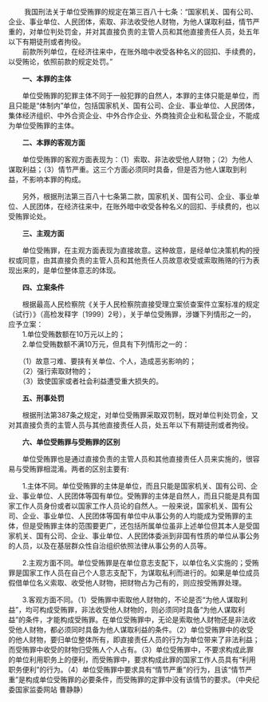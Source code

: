 　　 我国刑法关于单位受贿罪的规定在第三百八十七条：“国家机关、国有公司、企业、事业单位、人民团体，索取、非法收受他人财物，为他人谋取利益，情节严重的，对单位判处罚金，并对其直接负责的主管人员和其他直接责任人员，处五年以下有期徒刑或者拘役。  
　　前款所列单位，在经济往来中，在账外暗中收受各种名义的回扣、手续费的，以受贿论，依照前款的规定处罚。”

　　**一、本罪的主体**

　　单位受贿罪的犯罪主体不同于一般犯罪的自然人，本罪的主体只能是单位，而且只能是“体制内”单位，包括国家机关、国有公司、企业、事业单位、人民团体，集体经济组织、中外合资企业、中外合作企业、外商独资企业和私营企业，不能成为单位受贿罪的主体。

　　**二、本罪的客观方面**

　　单位受贿罪的客观方面表现为：（1）索取、非法收受他人财物；（2）为他人谋取利益；（3）情节严重。这三个方面必须同时具备，但是否为他人谋取到利益，不影响本罪的构成。

　　另外，根据刑法第三百八十七条第二款，国家机关、国有公司、企业、事业单位、人民团体，在经济往来中，在账外暗中收受各种名义的回扣、手续费的，也以受贿罪论处。

　　**三、主观方面**

　　单位受贿罪，在主观方面表现为直接故意。这种故意，是经单位决策机构的授权或同意，由其直接负责的主管人员和其他责任人员故意收受或索取贿赂的行为表现出来的，是单位整体意志的体现。

　　**四、立案条件**

　　根据最高人民检察院《关于人民检察院直接受理立案侦查案件立案标准的规定（试行）》（高检发释字〔1999〕2号），关于单位受贿罪，涉嫌下列情形之一的，应予立案：  
　　1.单位受贿数额在10万元以上的；  
　　2.单位受贿数额不满10万元，但具有下列情形之一的：

　　（1）故意刁难、要挟有关单位、个人，造成恶劣影响的；  
　　（2）强行索取财物的；  
　　（3）致使国家或者社会利益遭受重大损失的。

　　**五、刑事处罚**

　　根据刑法第387条之规定，对单位受贿罪采取双罚制，既对单位判处罚金，又对其直接负责的主管人员与其他直接责任人员，处五年以下有期徒刑或者拘役。

　　**六、单位受贿罪与受贿罪的区别**

　　单位受贿罪也是通过直接负责的主管人员和其他直接责任人员来实施的，很容易与受贿罪相混淆。两者的区别主要有:

　　1.主体不同。单位受贿罪的主体是单位，而且只能是国家机关、国有公司、企业、事业单位、人民团体等国有单位。受贿罪的主体是自然人，而且只能是具有国家工作人员身份或者以国家工作人员论的自然人。一般来说，国家机关、国有公司、企业、事业单位、人民团体等国有单位中从事公务的人均能成为受贿罪的主体，但是受贿罪主体的范围要更广，还包括所属单位虽非上述单位但其本人是受国家机关、国有公司、企业、事业单位、人民团体委派到非国有性质的单位从事公务的人员，以及在基层群众性自治组织依照法律从事公务的人员等。

　　2.主观方面不同。单位受贿罪是在单位意志支配下，以单位名义实施的；受贿罪是国家工作人员在自己个人意志支配下，为谋取私利而进行的。如果是单位成员假借单位名义索取、收受他人财物，把财物占为己有的，则应按受贿罪处理。

　　3.客观方面不同。（1）受贿罪中索取他人财物的，不论是否“为他人谋取利益”，均可构成受贿罪，非法收受他人财物的，则必须同时具备“为他人谋取利益”的条件，才能构成受贿罪。在单位受贿罪中，无论是索取他人财物还是非法收受他人财物，都必须同时具备为他人谋取利益的条件。（2）单位受贿罪中的收受的他人财物，要归单位整体所有，即直接责任人员的行为为单位带来了非法利益；而受贿罪中收受的财物归受贿人个人占有。（3）单位受贿罪中，不要求构成此罪的单位利用职务上的便利，而受贿罪中，要求构成此罪的国家工作人员具有“利用职务便利”的行为。（4）单位受贿罪中要求具有“情节严重”的行为，且该“情节严重”是构成单位受贿罪的必要条件，而受贿罪的定罪中没有该情节的要求。（中央纪委国家监委网站 曹静静）